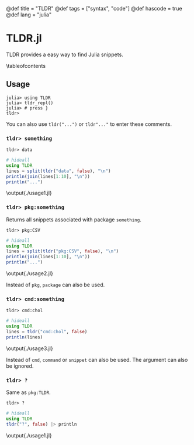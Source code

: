 @def title = "TLDR"
@def tags = ["syntax", "code"]
@def hascode = true
@def lang = "julia"

# TLDR.jl

TLDR provides a easy way to find Julia snippets.

\tableofcontents <!-- you can use \toc as well -->

## Usage

```julia-repl
julia> using TLDR
julia> tldr_repl()
julia> # press }
tldr>
```

You can also use `tldr("...")` or `tldr"..."` to enter these comments.

### `tldr> something`

```julia-repl
tldr> data
```

```julia:./usage1.jl
# hideall
using TLDR
lines = split(tldr("data", false), "\n")
println(join(lines[1:10], "\n"))
println("...")
```

\output{./usage1.jl}

### `tldr> pkg:something`

Returns all snippets associated with package `something`.

```julia-repl
tldr> pkg:CSV
```

```julia:./usage2.jl
# hideall
using TLDR
lines = split(tldr("pkg:CSV", false), "\n")
println(join(lines[1:10], "\n"))
println("...")
```

\output{./usage2.jl}

Instead of `pkg`, `package` can also be used.

### `tldr> cmd:something`

```julia-repl
tldr> cmd:chol
```

```julia:./usage3.jl
# hideall
using TLDR
lines = tldr("cmd:chol", false)
println(lines)
```

\output{./usage3.jl}

Instead of `cmd`, `command` or `snippet` can also be used. The argument can also be ignored.

### `tldr> ?`

Same as `pkg:TLDR`.

```julia-repl
tldr> ?
```

```julia:./usage1.jl
# hideall
using TLDR
tldr("?", false) |> println
```

\output{./usage1.jl}
